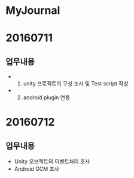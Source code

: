 # MyJournal

# 20160711

## 업무내용 
- 1. unity 프로젝트의 구성 조사 및 Test script 작성 
- 2. android plugin 연동


# 20160712

## 업무내용 
- Unity 오브젝트의 이벤트처리 조사
- Android GCM 조사
